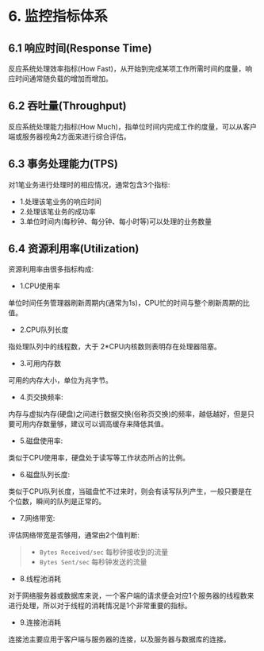 # 6. 监控指标体系

## 6.1 响应时间(Response Time)
反应系统处理效率指标(How Fast)，从开始到完成某项工作所需时间的度量，响应时间通常随负载的增加而增加。


## 6.2 吞吐量(Throughput)
反应系统处理能力指标(How Much)，指单位时间内完成工作的度量，可以从客户端或服务器视角2方面来进行综合评估。


## 6.3 事务处理能力(TPS)
对1笔业务进行处理时的相应情况，通常包含3个指标:
* 1.处理该笔业务的响应时间
* 2.处理该笔业务的成功率
* 3.单位时间内(每秒钟、每分钟、每小时等)可以处理的业务数量


## 6.4 资源利用率(Utilization)
资源利用率由很多指标构成:
* 1.CPU使用率
  
单位时间任务管理器刷新周期内(通常为1s)，CPU忙的时间与整个刷新周期的比值。

* 2.CPU队列长度
  
指处理队列中的线程数，大于 2*CPU内核数则表明存在处理器阻塞。

* 3.可用内存数
  
可用的内存大小，单位为兆字节。

* 4.页交换频率:

内存与虚拟内存(硬盘)之间进行数据交换(俗称页交换)的频率，越低越好，但是只要可用内存数量够，建议可以调高缓存来降低其值。

* 5.磁盘使用率:
  
类似于CPU使用率，硬盘处于读写等工作状态所占的比例。

* 6.磁盘队列长度:
  
类似于CPU队列长度，当磁盘忙不过来时，则会有读写队列产生，一般只要是在个位数，瞬间的队列是正常的。

* 7.网络带宽:
  
评估网络带宽是否够用，通常由2个值判断:
>* `Bytes Received/sec` 每秒钟接收到的流量
>* `Bytes Sent/sec` 每秒钟发送的流量

* 8.线程池消耗
  
对于网络服务器或数据库来说，一个客户端的请求便会对应1个服务器的线程数来进行处理，所以对于线程的消耗情况是1个非常重要的指标。

* 9.连接池消耗

连接池主要应用于客户端与服务器的连接，以及服务器与数据库的连接。
